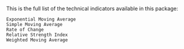 This is the full list of the technical indicators available in this package:

```
Exponential Moving Average
Simple Moving Average
Rate of Change
Relative Strength Index
Weighted Moving Average
```
